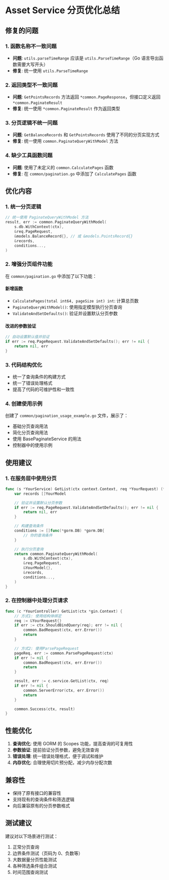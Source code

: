 # Asset Service 分页优化总结

## 修复的问题

### 1. 函数名称不一致问题

- **问题**: `utils.parseTimeRange` 应该是 `utils.ParseTimeRange`（Go 语言导出函数需要大写开头）
- **修复**: 统一使用 `utils.ParseTimeRange`

### 2. 返回类型不一致问题

- **问题**: `GetPointsRecords` 方法返回 `*common.PageResponse`，但接口定义返回 `*common.PaginateResult`
- **修复**: 统一使用 `*common.PaginateResult` 作为返回类型

### 3. 分页逻辑不统一问题

- **问题**: `GetBalanceRecords` 和 `GetPointsRecords` 使用了不同的分页实现方式
- **修复**: 统一使用 `common.PaginateQueryWithModel` 方法

### 4. 缺少工具函数问题

- **问题**: 使用了未定义的 `common.CalculatePages` 函数
- **修复**: 在 `common/pagination.go` 中添加了 `CalculatePages` 函数

## 优化内容

### 1. 统一分页逻辑

```go
// 统一使用 PaginateQueryWithModel 方法
result, err := common.PaginateQueryWithModel(
    s.db.WithContext(ctx),
    &req.PageRequest,
    &models.BalanceRecord{}, // 或 &models.PointsRecord{}
    &records,
    conditions...,
)
```

### 2. 增强分页组件功能

在 `common/pagination.go` 中添加了以下功能：

#### 新增函数

- `CalculatePages(total int64, pageSize int) int`: 计算总页数
- `PaginateQueryWithModel()`: 使用指定模型执行分页查询
- `ValidateAndSetDefaults()`: 验证并设置默认分页参数

#### 改进的参数验证

```go
// 自动设置默认值并验证
if err := req.PageRequest.ValidateAndSetDefaults(); err != nil {
    return nil, err
}
```

### 3. 代码结构优化

- 统一了查询条件的构建方式
- 统一了错误处理格式
- 提高了代码的可维护性和一致性

### 4. 创建使用示例

创建了 `common/pagination_usage_example.go` 文件，展示了：

- 基础分页查询用法
- 简化分页查询用法
- 使用 BasePaginateService 的用法
- 控制器中的使用示例

## 使用建议

### 1. 在服务层中使用分页

```go
func (s *YourService) GetList(ctx context.Context, req *YourRequest) (*common.PaginateResult, error) {
    var records []YourModel

    // 验证并设置默认分页参数
    if err := req.PageRequest.ValidateAndSetDefaults(); err != nil {
        return nil, err
    }

    // 构建查询条件
    conditions := []func(*gorm.DB) *gorm.DB{
        // 你的查询条件
    }

    // 执行分页查询
    return common.PaginateQueryWithModel(
        s.db.WithContext(ctx),
        &req.PageRequest,
        &YourModel{},
        &records,
        conditions...,
    )
}
```

### 2. 在控制器中处理分页请求

```go
func (c *YourController) GetList(ctx *gin.Context) {
    // 方式1: 使用结构体绑定
    req := &YourRequest{}
    if err := ctx.ShouldBindQuery(req); err != nil {
        common.BadRequest(ctx, err.Error())
        return
    }

    // 方式2: 使用ParsePageRequest
    pageReq, err := common.ParsePageRequest(ctx)
    if err != nil {
        common.BadRequest(ctx, err.Error())
        return
    }

    result, err := c.service.GetList(ctx, req)
    if err != nil {
        common.ServerError(ctx, err.Error())
        return
    }

    common.Success(ctx, result)
}
```

## 性能优化

1. **查询优化**: 使用 GORM 的 Scopes 功能，提高查询的可复用性
2. **参数验证**: 提前验证分页参数，避免无效查询
3. **错误处理**: 统一错误处理格式，便于调试和维护
4. **内存优化**: 合理使用切片预分配，减少内存分配次数

## 兼容性

- 保持了原有接口的兼容性
- 支持现有的查询条件和筛选逻辑
- 向后兼容原有的分页参数格式

## 测试建议

建议对以下场景进行测试：

1. 正常分页查询
2. 边界条件测试（页码为 0、负数等）
3. 大数据量分页性能测试
4. 各种筛选条件组合测试
5. 时间范围查询测试
